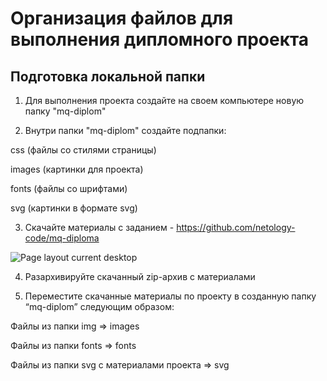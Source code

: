 # Организация файлов для выполнения дипломного проекта

## Подготовка локальной папки

1. Для выполнения проекта создайте на своем компьютере новую папку "mq-diplom"

3. Внутри папки "mq-diplom" создайте подпапки:

css (файлы со стилями страницы)

images (картинки для проекта)

fonts (файлы со шрифтами)

svg (картинки в формате svg)

3. Скачайте материалы с заданием - https://github.com/netology-code/mq-diploma

![Page layout current desktop](https://github.com/netology-code/mq-diploma/blob/master/github/1.%20%D0%9E%D1%80%D0%B3%D0%B0%D0%BD%D0%B8%D0%B7%D0%B0%D1%86%D0%B8%D1%8F%20%D1%84%D0%B0%D0%B8%CC%86%D0%BB%D0%BE%D0%B2.png)

4. Разархивируйте скачанный zip-архив с материалами

5. Переместите скачанные материалы по проекту в созданную папку “mq-diplom” следующим образом:

Файлы из папки img => images

Файлы из папки fonts => fonts

Файлы из папки svg с материалами проекта => svg
